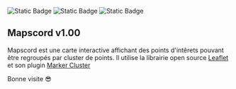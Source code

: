 ![Static Badge](https://img.shields.io/badge/html-FD501A?style=for-the-badge&logo=html5&logoColor=white)
![Static Badge](https://img.shields.io/badge/css-306AF1?style=for-the-badge&logo=css3&logoColor=white)
![Static Badge](https://img.shields.io/badge/javascript-EFD81B?style=for-the-badge&logo=javascript&logoColor=black)

## Mapscord v1.00

Mapscord est une carte interactive affichant des points d'intêrets pouvant être regroupés par cluster de points.
Il utilise la librairie open source [Leaflet](https://leafletjs.com/) et son plugin [Marker Cluster](https://github.com/Leaflet/Leaflet.markercluster)

Bonne visite 😎
